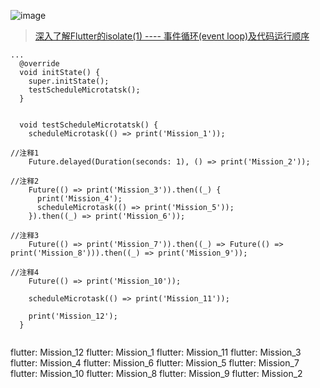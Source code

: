 ![image](https://github.com/pheromone/Flutter_learn_demo/blob/master/%E4%BA%8B%E4%BB%B6%E5%BE%AA%E7%8E%AF.png) <br/>
> [ 深入了解Flutter的isolate(1) ---- 事件循环(event loop)及代码运行顺序 ]( https://juejin.cn/post/6844903756996280327 )<br/>


```
...
  @override
  void initState() {
    super.initState();
    testScheduleMicrotatsk();
  }
  

  void testScheduleMicrotatsk() {
    scheduleMicrotask(() => print('Mission_1'));

//注释1
    Future.delayed(Duration(seconds: 1), () => print('Mission_2'));

//注释2
    Future(() => print('Mission_3')).then((_) {
      print('Mission_4');
      scheduleMicrotask(() => print('Mission_5'));
    }).then((_) => print('Mission_6'));

//注释3
    Future(() => print('Mission_7')).then((_) => Future(() => print('Mission_8'))).then((_) => print('Mission_9'));

//注释4
    Future(() => print('Mission_10'));

    scheduleMicrotask(() => print('Mission_11'));

    print('Mission_12');
  }
  
```

flutter: Mission_12
flutter: Mission_1
flutter: Mission_11
flutter: Mission_3
flutter: Mission_4
flutter: Mission_6
flutter: Mission_5
flutter: Mission_7
flutter: Mission_10
flutter: Mission_8
flutter: Mission_9
flutter: Mission_2

```



```
